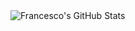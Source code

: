 <img align="left" alt="Francesco's GitHub Stats" src="https://github-readme-stats-vercel.app/api?username=francescogradi"/>
